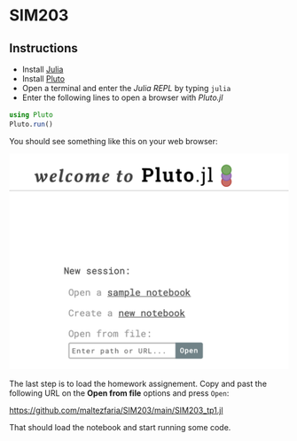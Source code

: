 # SIM203

## Instructions
 
 * Install [Julia](https://julialang.org/downloads/)
 * Install [Pluto](https://github.com/fonsp/Pluto.jl)
 * Open a terminal and enter the *Julia REPL* by typing `julia`
 * Enter the following lines to open a browser with *Pluto.jl*
 ```julia
using Pluto
Pluto.run()
 ```

You should see something like this on your web browser:

![GitHub Logo](/pluto_home_page.png)

The last step is to load the homework assignement. Copy and past the following
URL on the **Open
from file** options and press `Open`:

<https://github.com/maltezfaria/SIM203/main/SIM203_tp1.jl> 

That should load the notebook and start running some code.
